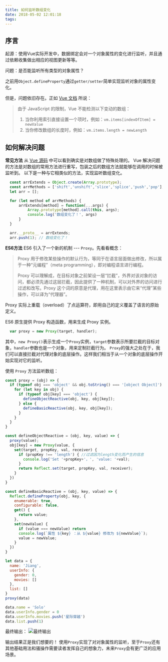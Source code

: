 ```yaml
---
title: 如何监听数组变化
date: 2018-05-02 12:01:18
tags:
---
```

## 序言
起源：使用Vue实际开发中，数据绑定会对一个对象属性的变化进行监听，并且通过依赖收集做出相应的视图更新等等。

问题：是否能监听所有类型的对象属性？

之前用`` Object.defineProperty ``通过`` getter/setter ``简单实现监听对象的属性变化。

但是，问题依旧存在。正如 [Vue 文档](https://cn.vuejs.org/v2/guide/list.html#%E6%B3%A8%E6%84%8F%E4%BA%8B%E9%A1%B9) 所说：
>由于 JavaScript 的限制，Vue 不能检测以下变动的数组：
>
> 1. 当你利用索引直接设置一个项时，例如：``vm.items[indexOfItem] = newValue``
> 2. 当你修改数组的长度时，例如：``vm.items.length = newLength``

## 如何解决问题

**常见方法**
从 [Vue 源码](https://github.com/vuejs/vue/blob/706c67d1d013577fdbfab258bca78557419cba7c/src/observe/array-augmentations.js) 中可以看到确实是对数组做了特殊处理的。
Vue 解决问题的方法是对数组的常用方法进行重写，包装之后的数组方法就能够在调用的时候被监听到。
以下是一种与它相类似的方法，实现监听数组变化。
```js
  const arrExtends = Object.create(Array.prototype);
  const arrMethods = ['shift','unshift','slice','splice','push','pop'];
  let arr = [];

  for (let method of arrMethods) {
      arrExtends[method] = function(...args) {
          Array.prototype[method].call(this, args);
          console.log('数组变化了！', args)
      }
  }

  arr.__proto__ = arrExtends;
  arr.push(1); // 数组变化了！
```

**ES6方法**
ES6 引入了一个新的机制 --- ``Proxy``。先看看概念：
>
>Proxy 用于修改某些操作的默认行为，等同于在语言层面做出修改，所以属于一种“元编程”（meta programming），即对编程语言进行编程。
>
>Proxy 可以理解成，在目标对象之前架设一层“拦截”，外界对该对象的访问，都必须先通过这层拦截，因此提供了一种机制，可以对外界的访问进行过滤和改写。Proxy 这个词的原意是代理，用在这里表示由它来“代理”某些操作，可以译为“代理器”。

Proxy 实际上重载（overload）了点运算符，即用自己的定义覆盖了语言的原始定义。

ES6 原生提供 Proxy 构造函数，用来生成 Proxy 实例。
```js
  var proxy = new Proxy(target, handler);
```
其中，``new Proxy()``表示生成一个``Proxy``实例，``target``参数表示所要拦截的目标对象，``handler``参数也是一个对象，用来定制拦截行为。
``Proxy``的强大之处在于，我们可以直接拦截对代理对象的底层操作。这样我们相当于从一个对象的底层操作开始实现对它的监听。

使用 ``Proxy`` 方法监听数组：
```js
const proxy = (obj) => {
  if (typeof obj === 'object' && obj.toString() === '[object Object]') {
    for (let key in obj) {
      if (typeof obj[key] === 'object') {
        defineObjectReactive(obj, key, obj[key]);
      } else {
        defineBasicReactive(obj, key, obj[key]);
      }
    }
  }
}

const defineObjectReactive = (obj, key, value) => {
  proxy(value);
  obj[key] = new Proxy(value, {
    set(target, propKey, val, receiver) {
      if (propKey !== 'length') { //过滤因为length变化而产生的信息
        console.log('Set '+propKey+'，', 'value: '+val);
      }
      return Reflect.set(target, propKey, val, receiver);
    }
  })
}

const defineBasicReactive = (obj, key, value) => {
  Reflect.defineProperty(obj, key, {
    enumerable: true,
    configurable: false,
    get() {
      return value;
    },
    set(newValue) {
      if (value === newValue) return
      console.log(`属性 ${key} ：从 ${value} 修改为 ${newValue}`);
      value = newValue;
    }
  })
}

let data = {
  name: 'Jiang',
  userInfo: {
    gender: 0,
    movies: []
  },
  list: []
}
proxy(data)

data.name = 'Solo'
data.userInfo.gender = 0
data.userInfo.movies.push('星际穿越')
data.list.push(1)
```

最终输出：
![](/uploads/2018-05-02/01.png '最终输出')

输出结果正是我们想要的！
使用``Proxy``实现了对对象属性的监听，至于``Proxy``还有其他基础用法和骚操作需要读者发挥自己的想象力，未来``Proxy``会有更广泛的应用场景。
